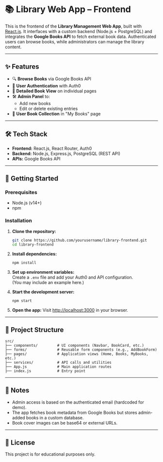 # 📚 Library Web App – Frontend

This is the frontend of the **Library Management Web App**, built with [React.js](https://reactjs.org/). It interfaces with a custom backend (Node.js + PostgreSQL) and integrates the **Google Books API** to fetch external book data. Authenticated users can browse books, while administrators can manage the library content.

---

## ✨ Features

- 🔍 **Browse Books** via Google Books API  
- 👤 **User Authentication** with Auth0  
- 📄 **Detailed Book View** on individual pages  
- 🛠️ **Admin Panel** to:
  - Add new books
  - Edit or delete existing entries  
- 📁 **User Book Collection** in "My Books" page  

---

## 🛠️ Tech Stack

- **Frontend:** React.js, React Router, Auth0  
- **Backend:** Node.js, Express.js, PostgreSQL (REST API)  
- **APIs:** Google Books API  

---

## 🚀 Getting Started

### Prerequisites

- Node.js (v14+)
- npm

### Installation

1. **Clone the repository:**
   ```bash
   git clone https://github.com/yourusername/library-frontend.git
   cd library-frontend
   ```

2. **Install dependencies:**
   ```bash
   npm install
   ```

3. **Set up environment variables:**  
   Create a `.env` file and add your Auth0 and API configuration.  
   (You may include an example here.)

4. **Start the development server:**
   ```bash
   npm start
   ```

5. **Open the app:**
   Visit [http://localhost:3000](http://localhost:3000) in your browser.

---

## 📂 Project Structure

```
src/
├── components/         # UI components (Navbar, BookCard, etc.)
├── forms/              # Reusable form components (e.g., AddBookForm)
├── pages/              # Application views (Home, Books, MyBooks, etc.)
├── services/           # API calls and utilities
├── App.js              # Main application routes
├── index.js            # Entry point
```

---

## 🧠 Notes

- Admin access is based on the authenticated email (hardcoded for demo).
- The app fetches book metadata from Google Books but stores admin-added books in a custom database.
- Book cover images can be base64 or external URLs.

---

## 📎 License

This project is for educational purposes only.
